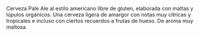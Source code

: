 ﻿---
id: 100
layout: birra
nombre:  Walking Coelliacs
tipo:  Pale Ale
ibu: 22
ebc:  
maltas: 
lupulos: 
levaduras:
formato: Botella 33cl
volumen:  6.2 %
alergenos: Sin gluten
origen: España
pvp: 2.60 
imagen: https://labodegadellupulo.s3.eu-west-3.amazonaws.com/images/birras/walking.jpg
categoria: [India_Pale_Ale]
---
Cerveza Pale Ale al estilo americano libre de gluten, elaborada con maltas y lúpulos orgánicos. Una cerveza ligera de amargor con notas muy cítricas y tropicales e incluso con ciertos recuerdos a frutas de hueso. De aroma muy maltosa.





